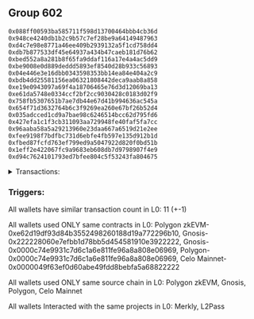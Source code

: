 ## Group 602

```0x88cfb0d002576f084fd920847ad223de24071000
0x088ff00593ba585711f598d13700464bbb4cb36d
0x948ce4240db1b2c9b57c7ef28be9a64149487963
0xd4c7e98e8771a46ee409b2939132a5f1cd758dd4
0xdb7b877533df45e64937a434b47caeb181d76b62
0xbed552a8a281b8f65fa9ddaf116a17e4a4ac5dd9
0xbe9008e0d889deddd5893ef8540d28b933c56893
0x04e446e3e16dbb0343598353bb14ea84e404a2c9
0xbdb4dd25581156ea06321808442deca9aab8a858
0xe19e0943097a69f4a18706465e76d3d12069ba13
0xe61da5748e0334ccf2bf2cc9030428c0183d02f9
0x758fb5307651b7ae7db44e67d41b994636ac545a
0x654f71d3632764b6c3f9269ea260e67bf26b52d4
0x035adcced1cd9a7bae98c6246514bcc62d795fd6
0x427efa1c1f3cb311093aa729948fe40faf5fa7cc
0x96aaba58a5a29213960e23daa667a6519d21e2ee
0xfee9198f7bdfbc731d6ebfe4fb597e135d912b1d
0xfbed87fcfd763ef799ed9a5047922d820f0bd51b
0x1eff2e422067fc9a9683eb608db7d9798907f4e9
0xd94c7624101793ed7bfee804c5f53243fa804675
```
<details>
<summary>Transactions:</summary>

Hashes: 

Wallet: 0x88cfb0d002576f084fd920847ad223de24071000

       Hash: 0x2e2d82acde04ee564b0e4d2db8efcd07340386369ec3c55aad9c304725beacee
         - source chain: Polygon zkEVM
         - destination chain: Scroll
         - project: Merkly
         - contract: 0xe62d19df93d84b3552498260188d19a772296b10
         - value USD: 2.301140725
       Hash: 0xf22452e3299a15b3d404f7deb8b7427062e0d5e4a43eb5baac307aec47216010
         - source chain: Gnosis
         - destination chain: Moonbeam
         - project: L2Pass
         - contract: 0x222228060e7efbb1d78bb5d454581910e3922222
         - value USD: 0.3166435371
       Hash: 0x45d7fc82f5562d68b68067ec27e435f935ce535d37a8d0d9a771c48921a08906
         - source chain: Gnosis
         - destination chain: Klaytn Mainnet Cypress
         - project: L2Pass
         - contract: 0x0000c74e9931c7d6c1a6e811fe96a8a808e06969
         - value USD: 0.2292147447
       Hash: 0x45d7fc82f5562d68b68067ec27e435f935ce535d37a8d0d9a771c48921a08906
         - source chain: Gnosis
         - destination chain: Klaytn Mainnet Cypress
         - project: L2Pass
         - contract: 0x0000c74e9931c7d6c1a6e811fe96a8a808e06969
         - value USD: 0.2292147447
       Hash: 0x45d7fc82f5562d68b68067ec27e435f935ce535d37a8d0d9a771c48921a08906
         - source chain: Gnosis
         - destination chain: Klaytn Mainnet Cypress
         - project: L2Pass
         - contract: 0x0000c74e9931c7d6c1a6e811fe96a8a808e06969
         - value USD: 0.2292147447
       Hash: 0x61de742bf6ddf49cb512e9e4270b6fd406804bacd92f3ed91210a613c23c86cc
         - source chain: Polygon
         - destination chain: Kava
         - project: L2Pass
         - contract: 0x0000c74e9931c7d6c1a6e811fe96a8a808e06969
         - value USD: 0.3642355499
       Hash: 0x61de742bf6ddf49cb512e9e4270b6fd406804bacd92f3ed91210a613c23c86cc
         - source chain: Polygon
         - destination chain: Kava
         - project: L2Pass
         - contract: 0x0000c74e9931c7d6c1a6e811fe96a8a808e06969
         - value USD: 0.3642355499
       Hash: 0x61de742bf6ddf49cb512e9e4270b6fd406804bacd92f3ed91210a613c23c86cc
         - source chain: Polygon
         - destination chain: Kava
         - project: L2Pass
         - contract: 0x0000c74e9931c7d6c1a6e811fe96a8a808e06969
         - value USD: 0.3642355499
       Hash: 0x61de742bf6ddf49cb512e9e4270b6fd406804bacd92f3ed91210a613c23c86cc
         - source chain: Polygon
         - destination chain: Kava
         - project: L2Pass
         - contract: 0x0000c74e9931c7d6c1a6e811fe96a8a808e06969
         - value USD: 0.3642355499
       Hash: 0x61de742bf6ddf49cb512e9e4270b6fd406804bacd92f3ed91210a613c23c86cc
         - source chain: Polygon
         - destination chain: Kava
         - project: L2Pass
         - contract: 0x0000c74e9931c7d6c1a6e811fe96a8a808e06969
         - value USD: 0.3642355499
       Hash: 0xacbe6c0b3f2de5482af5fd082559fb7f5cab6a24c5ae52c04e52ffa548a39e77
         - source chain: Celo Mainnet
         - destination chain: Fuse Mainnet
         - project: L2Pass
         - contract: 0x0000049f63ef0d60abe49fdd8bebfa5a68822222
Wallet: 0x088ff00593ba585711f598d13700464bbb4cb36d

       Hash:0x336de97ab498230f6af13fd60c59618b12b24f52ed6124199d3ae2ff9d318c3f
         - source chain: Polygon zkEVM
         - destination chain: Scroll
         - project: Merkly
         - contract: 0xe62d19df93d84b3552498260188d19a772296b10
         - value USD: 2.300705197
       Hash:0x671186dfc671c0cdd011336546e888fb0516d9a9ebca99c0df234e408c049167
         - source chain: Gnosis
         - destination chain: Celo Mainnet
         - project: L2Pass
         - contract: 0x222228060e7efbb1d78bb5d454581910e3922222
         - value USD: 0.3228856639
       Hash:0x10b05e40f14864b9beb3866c9e7f81c9b3b24f8e84d4f39ae4b171b15862b49a
         - source chain: Gnosis
         - destination chain: Celo Mainnet
         - project: L2Pass
         - contract: 0x0000c74e9931c7d6c1a6e811fe96a8a808e06969
         - value USD: 0.3685474328
       Hash:0x10b05e40f14864b9beb3866c9e7f81c9b3b24f8e84d4f39ae4b171b15862b49a
         - source chain: Gnosis
         - destination chain: Celo Mainnet
         - project: L2Pass
         - contract: 0x0000c74e9931c7d6c1a6e811fe96a8a808e06969
         - value USD: 0.3685474328
       Hash:0x10b05e40f14864b9beb3866c9e7f81c9b3b24f8e84d4f39ae4b171b15862b49a
         - source chain: Gnosis
         - destination chain: Celo Mainnet
         - project: L2Pass
         - contract: 0x0000c74e9931c7d6c1a6e811fe96a8a808e06969
         - value USD: 0.3685474328
       Hash:0xbb52a4143ccfb3bf5207f124e59455c9d77a88289692944abbfd605be1202994
         - source chain: Polygon
         - destination chain: Harmony
         - project: L2Pass
         - contract: 0x0000c74e9931c7d6c1a6e811fe96a8a808e06969
         - value USD: 0.1597724334
       Hash:0xbb52a4143ccfb3bf5207f124e59455c9d77a88289692944abbfd605be1202994
         - source chain: Polygon
         - destination chain: Harmony
         - project: L2Pass
         - contract: 0x0000c74e9931c7d6c1a6e811fe96a8a808e06969
         - value USD: 0.1597724334
       Hash:0xbb52a4143ccfb3bf5207f124e59455c9d77a88289692944abbfd605be1202994
         - source chain: Polygon
         - destination chain: Harmony
         - project: L2Pass
         - contract: 0x0000c74e9931c7d6c1a6e811fe96a8a808e06969
         - value USD: 0.1597724334
       Hash:0xbb52a4143ccfb3bf5207f124e59455c9d77a88289692944abbfd605be1202994
         - source chain: Polygon
         - destination chain: Harmony
         - project: L2Pass
         - contract: 0x0000c74e9931c7d6c1a6e811fe96a8a808e06969
         - value USD: 0.1597724334
       Hash:0xbb52a4143ccfb3bf5207f124e59455c9d77a88289692944abbfd605be1202994
         - source chain: Polygon
         - destination chain: Harmony
         - project: L2Pass
         - contract: 0x0000c74e9931c7d6c1a6e811fe96a8a808e06969
         - value USD: 0.1597724334
       Hash:0xceccf602f09058fe1f94b6b38a76e82cf978e0ef14e984febe5193887a422297
         - source chain: Celo Mainnet
         - destination chain: Fuse Mainnet
         - project: L2Pass
         - contract: 0x0000049f63ef0d60abe49fdd8bebfa5a68822222
Wallet: 0x948ce4240db1b2c9b57c7ef28be9a64149487963

       Hash:0xbff2d7c5afbdcede415462c5e91d3afb4bfa855530ece82aa9f6c1d9db157771
         - source chain: Polygon zkEVM
         - destination chain: Scroll
         - project: Merkly
         - contract: 0xe62d19df93d84b3552498260188d19a772296b10
         - value USD: 2.300705197
       Hash:0xb67b70915a47e2727b1d307f46e564b001ad6d01c5c34aaa731e7e72c41422d3
         - source chain: Gnosis
         - destination chain: Celo Mainnet
         - project: L2Pass
         - contract: 0x222228060e7efbb1d78bb5d454581910e3922222
         - value USD: 0.3450456118
       Hash:0xd7e0bc50b0905000ba07e0c5484e7f67e309d46b0e44214e4330b15c38fb46b2
         - source chain: Gnosis
         - destination chain: Fuse Mainnet
         - project: L2Pass
         - contract: 0x0000c74e9931c7d6c1a6e811fe96a8a808e06969
         - value USD: 0.06297626783
       Hash:0xd7e0bc50b0905000ba07e0c5484e7f67e309d46b0e44214e4330b15c38fb46b2
         - source chain: Gnosis
         - destination chain: Fuse Mainnet
         - project: L2Pass
         - contract: 0x0000c74e9931c7d6c1a6e811fe96a8a808e06969
         - value USD: 0.06297626783
       Hash:0xd7e0bc50b0905000ba07e0c5484e7f67e309d46b0e44214e4330b15c38fb46b2
         - source chain: Gnosis
         - destination chain: Fuse Mainnet
         - project: L2Pass
         - contract: 0x0000c74e9931c7d6c1a6e811fe96a8a808e06969
         - value USD: 0.06297626783
       Hash:0x916bc455e8b2be1edec5ddecb12231b0689b6e1ac4f02ab345c1de05e23ad58b
         - source chain: Polygon
         - destination chain: Moonbeam
         - project: L2Pass
         - contract: 0x0000c74e9931c7d6c1a6e811fe96a8a808e06969
         - value USD: 0.4032922398
       Hash:0x916bc455e8b2be1edec5ddecb12231b0689b6e1ac4f02ab345c1de05e23ad58b
         - source chain: Polygon
         - destination chain: Moonbeam
         - project: L2Pass
         - contract: 0x0000c74e9931c7d6c1a6e811fe96a8a808e06969
         - value USD: 0.4032922398
       Hash:0x916bc455e8b2be1edec5ddecb12231b0689b6e1ac4f02ab345c1de05e23ad58b
         - source chain: Polygon
         - destination chain: Moonbeam
         - project: L2Pass
         - contract: 0x0000c74e9931c7d6c1a6e811fe96a8a808e06969
         - value USD: 0.4032922398
       Hash:0x916bc455e8b2be1edec5ddecb12231b0689b6e1ac4f02ab345c1de05e23ad58b
         - source chain: Polygon
         - destination chain: Moonbeam
         - project: L2Pass
         - contract: 0x0000c74e9931c7d6c1a6e811fe96a8a808e06969
         - value USD: 0.4032922398
       Hash:0x916bc455e8b2be1edec5ddecb12231b0689b6e1ac4f02ab345c1de05e23ad58b
         - source chain: Polygon
         - destination chain: Moonbeam
         - project: L2Pass
         - contract: 0x0000c74e9931c7d6c1a6e811fe96a8a808e06969
         - value USD: 0.4032922398
       Hash:0x6ea6cb4d57986c80c2985ecf0e9393262aea52fe565c98fa7382fd5e15309527
         - source chain: Celo Mainnet
         - destination chain: Fuse Mainnet
         - project: L2Pass
         - contract: 0x0000049f63ef0d60abe49fdd8bebfa5a68822222
Wallet: 0xd4c7e98e8771a46ee409b2939132a5f1cd758dd4

       Hash:0x487fb6104c7f2ecd21225fd7326516138c20c9ea38444068d7c25618a59bc537
         - source chain: Polygon zkEVM
         - destination chain: Scroll
         - project: Merkly
         - contract: 0xe62d19df93d84b3552498260188d19a772296b10
         - value USD: 2.300705197
       Hash:0xac99d30d355cd6ab91596ca9b284ce06db2dca1c90a784f33ed1f7c052624cd9
         - source chain: Gnosis
         - destination chain: Celo Mainnet
         - project: L2Pass
         - contract: 0x222228060e7efbb1d78bb5d454581910e3922222
         - value USD: 0.3549200789
       Hash:0x8b76de36a75bba375c4e7920d9b31dba78260d8cc4d053195e0a68bc407b425b
         - source chain: Gnosis
         - destination chain: Fuse Mainnet
         - project: L2Pass
         - contract: 0x0000c74e9931c7d6c1a6e811fe96a8a808e06969
         - value USD: 0.06297626783
       Hash:0x8b76de36a75bba375c4e7920d9b31dba78260d8cc4d053195e0a68bc407b425b
         - source chain: Gnosis
         - destination chain: Fuse Mainnet
         - project: L2Pass
         - contract: 0x0000c74e9931c7d6c1a6e811fe96a8a808e06969
         - value USD: 0.06297626783
       Hash:0x8b76de36a75bba375c4e7920d9b31dba78260d8cc4d053195e0a68bc407b425b
         - source chain: Gnosis
         - destination chain: Fuse Mainnet
         - project: L2Pass
         - contract: 0x0000c74e9931c7d6c1a6e811fe96a8a808e06969
         - value USD: 0.06297626783
       Hash:0x6d0df866db5fa1ff2b309b1d32290acc416141ab25551d39f2adcbd006ac1f0a
         - source chain: Polygon
         - destination chain: Moonbeam
         - project: L2Pass
         - contract: 0x0000c74e9931c7d6c1a6e811fe96a8a808e06969
         - value USD: 0.4032922398
       Hash:0x6d0df866db5fa1ff2b309b1d32290acc416141ab25551d39f2adcbd006ac1f0a
         - source chain: Polygon
         - destination chain: Moonbeam
         - project: L2Pass
         - contract: 0x0000c74e9931c7d6c1a6e811fe96a8a808e06969
         - value USD: 0.4032922398
       Hash:0x6d0df866db5fa1ff2b309b1d32290acc416141ab25551d39f2adcbd006ac1f0a
         - source chain: Polygon
         - destination chain: Moonbeam
         - project: L2Pass
         - contract: 0x0000c74e9931c7d6c1a6e811fe96a8a808e06969
         - value USD: 0.4032922398
       Hash:0x6d0df866db5fa1ff2b309b1d32290acc416141ab25551d39f2adcbd006ac1f0a
         - source chain: Polygon
         - destination chain: Moonbeam
         - project: L2Pass
         - contract: 0x0000c74e9931c7d6c1a6e811fe96a8a808e06969
         - value USD: 0.4032922398
       Hash:0x6d0df866db5fa1ff2b309b1d32290acc416141ab25551d39f2adcbd006ac1f0a
         - source chain: Polygon
         - destination chain: Moonbeam
         - project: L2Pass
         - contract: 0x0000c74e9931c7d6c1a6e811fe96a8a808e06969
         - value USD: 0.4032922398
       Hash:0xf7644605fffe4a0df462b0e7b5a4c7bc39e6184ca1f823786d210cc86999466e
         - source chain: Celo Mainnet
         - destination chain: Fuse Mainnet
         - project: L2Pass
         - contract: 0x0000049f63ef0d60abe49fdd8bebfa5a68822222
Wallet: 0xdb7b877533df45e64937a434b47caeb181d76b62

       Hash:0x106bee8f57dfc510b464faeddddb425f178894459c5d90ee8c9056469ab5b2a8
         - source chain: Polygon zkEVM
         - destination chain: Scroll
         - project: Merkly
         - contract: 0xe62d19df93d84b3552498260188d19a772296b10
         - value USD: 2.300705197
       Hash:0x70e347a272884c0cc5851d2a9e9bc71db215c108a61c7319306973273d2d3c4e
         - source chain: Gnosis
         - destination chain: Moonbeam
         - project: L2Pass
         - contract: 0x222228060e7efbb1d78bb5d454581910e3922222
         - value USD: 0.3072848964
       Hash:0xd2ba0a88024900c0174c7cf4156dcc61237b308aa98fd138a82cb699e495a7ac
         - source chain: Gnosis
         - destination chain: Klaytn Mainnet Cypress
         - project: L2Pass
         - contract: 0x0000c74e9931c7d6c1a6e811fe96a8a808e06969
         - value USD: 0.2292147447
       Hash:0xd2ba0a88024900c0174c7cf4156dcc61237b308aa98fd138a82cb699e495a7ac
         - source chain: Gnosis
         - destination chain: Klaytn Mainnet Cypress
         - project: L2Pass
         - contract: 0x0000c74e9931c7d6c1a6e811fe96a8a808e06969
         - value USD: 0.2292147447
       Hash:0xd2ba0a88024900c0174c7cf4156dcc61237b308aa98fd138a82cb699e495a7ac
         - source chain: Gnosis
         - destination chain: Klaytn Mainnet Cypress
         - project: L2Pass
         - contract: 0x0000c74e9931c7d6c1a6e811fe96a8a808e06969
         - value USD: 0.2292147447
       Hash:0xbcf839d585b8773f56bd44633c1a01c14b89fe51bbc3e0dbdc6db0968e629728
         - source chain: Polygon
         - destination chain: Kava
         - project: L2Pass
         - contract: 0x0000c74e9931c7d6c1a6e811fe96a8a808e06969
         - value USD: 0.3642355499
       Hash:0xbcf839d585b8773f56bd44633c1a01c14b89fe51bbc3e0dbdc6db0968e629728
         - source chain: Polygon
         - destination chain: Kava
         - project: L2Pass
         - contract: 0x0000c74e9931c7d6c1a6e811fe96a8a808e06969
         - value USD: 0.3642355499
       Hash:0xbcf839d585b8773f56bd44633c1a01c14b89fe51bbc3e0dbdc6db0968e629728
         - source chain: Polygon
         - destination chain: Kava
         - project: L2Pass
         - contract: 0x0000c74e9931c7d6c1a6e811fe96a8a808e06969
         - value USD: 0.3642355499
       Hash:0xbcf839d585b8773f56bd44633c1a01c14b89fe51bbc3e0dbdc6db0968e629728
         - source chain: Polygon
         - destination chain: Kava
         - project: L2Pass
         - contract: 0x0000c74e9931c7d6c1a6e811fe96a8a808e06969
         - value USD: 0.3642355499
       Hash:0xbcf839d585b8773f56bd44633c1a01c14b89fe51bbc3e0dbdc6db0968e629728
         - source chain: Polygon
         - destination chain: Kava
         - project: L2Pass
         - contract: 0x0000c74e9931c7d6c1a6e811fe96a8a808e06969
         - value USD: 0.3642355499
       Hash:0xa234d019e787ff55928a4bd468ba8808422d8d80d653a0edbe0b6393f51494ee
         - source chain: Celo Mainnet
         - destination chain: Fuse Mainnet
         - project: L2Pass
         - contract: 0x0000049f63ef0d60abe49fdd8bebfa5a68822222
Wallet: 0xbed552a8a281b8f65fa9ddaf116a17e4a4ac5dd9

       Hash:0x78976401ff85d08c083018d0fda89dc869eb6d4bab64ff1c72c0ece8a04f0bea
         - source chain: Polygon zkEVM
         - destination chain: Scroll
         - project: Merkly
         - contract: 0xe62d19df93d84b3552498260188d19a772296b10
         - value USD: 2.300705197
       Hash:0xdecd9bc9b487b1feb05a7c6a5c86020ae59200d16cb54a76fa7b4782f6e95d66
         - source chain: Gnosis
         - destination chain: Moonbeam
         - project: L2Pass
         - contract: 0x222228060e7efbb1d78bb5d454581910e3922222
         - value USD: 0.3127278146
       Hash:0x681bab3a18f779f9e3a467e889cd670bbb77141eefd5f163f17356c9e6179e94
         - source chain: Gnosis
         - destination chain: Celo Mainnet
         - project: L2Pass
         - contract: 0x0000c74e9931c7d6c1a6e811fe96a8a808e06969
         - value USD: 0.3685474328
       Hash:0x681bab3a18f779f9e3a467e889cd670bbb77141eefd5f163f17356c9e6179e94
         - source chain: Gnosis
         - destination chain: Celo Mainnet
         - project: L2Pass
         - contract: 0x0000c74e9931c7d6c1a6e811fe96a8a808e06969
         - value USD: 0.3685474328
       Hash:0x681bab3a18f779f9e3a467e889cd670bbb77141eefd5f163f17356c9e6179e94
         - source chain: Gnosis
         - destination chain: Celo Mainnet
         - project: L2Pass
         - contract: 0x0000c74e9931c7d6c1a6e811fe96a8a808e06969
         - value USD: 0.3685474328
       Hash:0xd9d953454cf64dc366df72baace5fd1adf2186dac8c0f18ca3cb8e587cb2ab0f
         - source chain: Polygon
         - destination chain: Arbitrum Nova
         - project: L2Pass
         - contract: 0x0000c74e9931c7d6c1a6e811fe96a8a808e06969
         - value USD: 0.3180551835
       Hash:0xd9d953454cf64dc366df72baace5fd1adf2186dac8c0f18ca3cb8e587cb2ab0f
         - source chain: Polygon
         - destination chain: Arbitrum Nova
         - project: L2Pass
         - contract: 0x0000c74e9931c7d6c1a6e811fe96a8a808e06969
         - value USD: 0.3180551835
       Hash:0xd9d953454cf64dc366df72baace5fd1adf2186dac8c0f18ca3cb8e587cb2ab0f
         - source chain: Polygon
         - destination chain: Arbitrum Nova
         - project: L2Pass
         - contract: 0x0000c74e9931c7d6c1a6e811fe96a8a808e06969
         - value USD: 0.3180551835
       Hash:0xd9d953454cf64dc366df72baace5fd1adf2186dac8c0f18ca3cb8e587cb2ab0f
         - source chain: Polygon
         - destination chain: Arbitrum Nova
         - project: L2Pass
         - contract: 0x0000c74e9931c7d6c1a6e811fe96a8a808e06969
         - value USD: 0.3180551835
       Hash:0xd9d953454cf64dc366df72baace5fd1adf2186dac8c0f18ca3cb8e587cb2ab0f
         - source chain: Polygon
         - destination chain: Arbitrum Nova
         - project: L2Pass
         - contract: 0x0000c74e9931c7d6c1a6e811fe96a8a808e06969
         - value USD: 0.3180551835
       Hash:0xc02063d386422ae48009503119af1fdc8eaa7c241c8c417677506a8c64d54707
         - source chain: Celo Mainnet
         - destination chain: Fuse Mainnet
         - project: L2Pass
         - contract: 0x0000049f63ef0d60abe49fdd8bebfa5a68822222
Wallet: 0xbe9008e0d889deddd5893ef8540d28b933c56893

       Hash:0xe4d6e0127ef555138dd0e641448443bb14ebefd8d8540aa839a981c0ba27aa11
         - source chain: Polygon zkEVM
         - destination chain: Scroll
         - project: Merkly
         - contract: 0xe62d19df93d84b3552498260188d19a772296b10
         - value USD: 2.300705197
       Hash:0x99d57d141666b0c481e43fa213b6c37224d0baf02be3004fd254abdd0b858996
         - source chain: Gnosis
         - destination chain: Celo Mainnet
         - project: L2Pass
         - contract: 0x222228060e7efbb1d78bb5d454581910e3922222
         - value USD: 0.3690943743
       Hash:0xa7f319b70081707a0a30aa7bc04b185a6bfed8d8913ac18fa691f5dfee70cbdb
         - source chain: Gnosis
         - destination chain: Celo Mainnet
         - project: L2Pass
         - contract: 0x0000c74e9931c7d6c1a6e811fe96a8a808e06969
         - value USD: 0.3668326092
       Hash:0xa7f319b70081707a0a30aa7bc04b185a6bfed8d8913ac18fa691f5dfee70cbdb
         - source chain: Gnosis
         - destination chain: Celo Mainnet
         - project: L2Pass
         - contract: 0x0000c74e9931c7d6c1a6e811fe96a8a808e06969
         - value USD: 0.3668326092
       Hash:0xa7f319b70081707a0a30aa7bc04b185a6bfed8d8913ac18fa691f5dfee70cbdb
         - source chain: Gnosis
         - destination chain: Celo Mainnet
         - project: L2Pass
         - contract: 0x0000c74e9931c7d6c1a6e811fe96a8a808e06969
         - value USD: 0.3668326092
       Hash:0x1ced91743a679016049395ecb716b416185810cafbf33f434a5a05ab7d0820f0
         - source chain: Polygon
         - destination chain: Kava
         - project: L2Pass
         - contract: 0x0000c74e9931c7d6c1a6e811fe96a8a808e06969
         - value USD: 0.3643090876
       Hash:0x1ced91743a679016049395ecb716b416185810cafbf33f434a5a05ab7d0820f0
         - source chain: Polygon
         - destination chain: Kava
         - project: L2Pass
         - contract: 0x0000c74e9931c7d6c1a6e811fe96a8a808e06969
         - value USD: 0.3643090876
       Hash:0x1ced91743a679016049395ecb716b416185810cafbf33f434a5a05ab7d0820f0
         - source chain: Polygon
         - destination chain: Kava
         - project: L2Pass
         - contract: 0x0000c74e9931c7d6c1a6e811fe96a8a808e06969
         - value USD: 0.3643090876
       Hash:0x1ced91743a679016049395ecb716b416185810cafbf33f434a5a05ab7d0820f0
         - source chain: Polygon
         - destination chain: Kava
         - project: L2Pass
         - contract: 0x0000c74e9931c7d6c1a6e811fe96a8a808e06969
         - value USD: 0.3643090876
       Hash:0x1ced91743a679016049395ecb716b416185810cafbf33f434a5a05ab7d0820f0
         - source chain: Polygon
         - destination chain: Kava
         - project: L2Pass
         - contract: 0x0000c74e9931c7d6c1a6e811fe96a8a808e06969
         - value USD: 0.3643090876
       Hash:0xb8240566c5cae950b408de96da916d98909139f3aa41d883aed94bc6ea2381be
         - source chain: Celo Mainnet
         - destination chain: Fuse Mainnet
         - project: L2Pass
         - contract: 0x0000049f63ef0d60abe49fdd8bebfa5a68822222
Wallet: 0x04e446e3e16dbb0343598353bb14ea84e404a2c9

       Hash:0x10c660874946dff6c8c935abe738a785d4031b1eebf554bad7b6989339019188
         - source chain: Polygon zkEVM
         - destination chain: Scroll
         - project: Merkly
         - contract: 0xe62d19df93d84b3552498260188d19a772296b10
         - value USD: 2.300705197
       Hash:0xdce1d02087377d4ef8cf99242b005b28530d8c54b3b247a7f03db7d43b93e830
         - source chain: Gnosis
         - destination chain: Celo Mainnet
         - project: L2Pass
         - contract: 0x222228060e7efbb1d78bb5d454581910e3922222
         - value USD: 0.3630196763
       Hash:0x045435057dde0a1fe0d160837a84cb430e001f193667a4439ff3c4dee5c15bfc
         - source chain: Polygon
         - destination chain: Moonbeam
         - project: L2Pass
         - contract: 0x0000c74e9931c7d6c1a6e811fe96a8a808e06969
         - value USD: 0.3991260222
       Hash:0x045435057dde0a1fe0d160837a84cb430e001f193667a4439ff3c4dee5c15bfc
         - source chain: Polygon
         - destination chain: Moonbeam
         - project: L2Pass
         - contract: 0x0000c74e9931c7d6c1a6e811fe96a8a808e06969
         - value USD: 0.3991260222
       Hash:0x045435057dde0a1fe0d160837a84cb430e001f193667a4439ff3c4dee5c15bfc
         - source chain: Polygon
         - destination chain: Moonbeam
         - project: L2Pass
         - contract: 0x0000c74e9931c7d6c1a6e811fe96a8a808e06969
         - value USD: 0.3991260222
       Hash:0x045435057dde0a1fe0d160837a84cb430e001f193667a4439ff3c4dee5c15bfc
         - source chain: Polygon
         - destination chain: Moonbeam
         - project: L2Pass
         - contract: 0x0000c74e9931c7d6c1a6e811fe96a8a808e06969
         - value USD: 0.3991260222
       Hash:0x045435057dde0a1fe0d160837a84cb430e001f193667a4439ff3c4dee5c15bfc
         - source chain: Polygon
         - destination chain: Moonbeam
         - project: L2Pass
         - contract: 0x0000c74e9931c7d6c1a6e811fe96a8a808e06969
         - value USD: 0.3991260222
       Hash:0x34603bcc234d48a4df68d010d5e40e728c09a0440edf6d0f4f722d3d9b6cff30
         - source chain: Gnosis
         - destination chain: Celo Mainnet
         - project: L2Pass
         - contract: 0x0000c74e9931c7d6c1a6e811fe96a8a808e06969
         - value USD: 0.3664132499
       Hash:0x34603bcc234d48a4df68d010d5e40e728c09a0440edf6d0f4f722d3d9b6cff30
         - source chain: Gnosis
         - destination chain: Celo Mainnet
         - project: L2Pass
         - contract: 0x0000c74e9931c7d6c1a6e811fe96a8a808e06969
         - value USD: 0.3664132499
       Hash:0x34603bcc234d48a4df68d010d5e40e728c09a0440edf6d0f4f722d3d9b6cff30
         - source chain: Gnosis
         - destination chain: Celo Mainnet
         - project: L2Pass
         - contract: 0x0000c74e9931c7d6c1a6e811fe96a8a808e06969
         - value USD: 0.3664132499
       Hash:0x94d2ee4d42c055d2d8ab4f2940c1f66e60f1ece96c5fe4a8c2ce616f677a5e04
         - source chain: Celo Mainnet
         - destination chain: Fuse Mainnet
         - project: L2Pass
         - contract: 0x0000049f63ef0d60abe49fdd8bebfa5a68822222
Wallet: 0xbdb4dd25581156ea06321808442deca9aab8a858

       Hash:0x18b390bd07ed4d20e4be5d497de160fb3aa017678147e6ceeda9dd63c1011236
         - source chain: Polygon zkEVM
         - destination chain: Scroll
         - project: Merkly
         - contract: 0xe62d19df93d84b3552498260188d19a772296b10
         - value USD: 2.285153685
       Hash:0x3700b9a66ddd9366dd9d2933226a92baa40daa3db7265ce9eb9dc9c2e49f389b
         - source chain: Gnosis
         - destination chain: Moonbeam
         - project: L2Pass
         - contract: 0x222228060e7efbb1d78bb5d454581910e3922222
         - value USD: 0.2960567295
       Hash:0xa6f5af98829afc53ab4e211731f399290850ce6d4321c21566e8d3bd7645a6b2
         - source chain: Gnosis
         - destination chain: Klaytn Mainnet Cypress
         - project: L2Pass
         - contract: 0x0000c74e9931c7d6c1a6e811fe96a8a808e06969
         - value USD: 0.2284507916
       Hash:0xa6f5af98829afc53ab4e211731f399290850ce6d4321c21566e8d3bd7645a6b2
         - source chain: Gnosis
         - destination chain: Klaytn Mainnet Cypress
         - project: L2Pass
         - contract: 0x0000c74e9931c7d6c1a6e811fe96a8a808e06969
         - value USD: 0.2284507916
       Hash:0xa6f5af98829afc53ab4e211731f399290850ce6d4321c21566e8d3bd7645a6b2
         - source chain: Gnosis
         - destination chain: Klaytn Mainnet Cypress
         - project: L2Pass
         - contract: 0x0000c74e9931c7d6c1a6e811fe96a8a808e06969
         - value USD: 0.2284507916
       Hash:0x47f43e8255e95a5c15f5259c946235496d3b33016a527c961953ca6f9728ebba
         - source chain: Polygon
         - destination chain: Kava
         - project: L2Pass
         - contract: 0x0000c74e9931c7d6c1a6e811fe96a8a808e06969
         - value USD: 0.3632066345
       Hash:0x47f43e8255e95a5c15f5259c946235496d3b33016a527c961953ca6f9728ebba
         - source chain: Polygon
         - destination chain: Kava
         - project: L2Pass
         - contract: 0x0000c74e9931c7d6c1a6e811fe96a8a808e06969
         - value USD: 0.3632066345
       Hash:0x47f43e8255e95a5c15f5259c946235496d3b33016a527c961953ca6f9728ebba
         - source chain: Polygon
         - destination chain: Kava
         - project: L2Pass
         - contract: 0x0000c74e9931c7d6c1a6e811fe96a8a808e06969
         - value USD: 0.3632066345
       Hash:0x47f43e8255e95a5c15f5259c946235496d3b33016a527c961953ca6f9728ebba
         - source chain: Polygon
         - destination chain: Kava
         - project: L2Pass
         - contract: 0x0000c74e9931c7d6c1a6e811fe96a8a808e06969
         - value USD: 0.3632066345
       Hash:0x47f43e8255e95a5c15f5259c946235496d3b33016a527c961953ca6f9728ebba
         - source chain: Polygon
         - destination chain: Kava
         - project: L2Pass
         - contract: 0x0000c74e9931c7d6c1a6e811fe96a8a808e06969
         - value USD: 0.3632066345
       Hash:0x7f0ffb847cee76dde2827e2deadf56b338e744102563988782a4e9d250e58f3f
         - source chain: Celo Mainnet
         - destination chain: Fuse Mainnet
         - project: L2Pass
         - contract: 0x0000049f63ef0d60abe49fdd8bebfa5a68822222
Wallet: 0xe19e0943097a69f4a18706465e76d3d12069ba13

       Hash:0x857f8d015bae9e5d7a7790ac88b9e1c0642fa6b78cf4f25979feeef3e67ead63
         - source chain: Polygon zkEVM
         - destination chain: Scroll
         - project: Merkly
         - contract: 0xe62d19df93d84b3552498260188d19a772296b10
         - value USD: 2.285153685
       Hash:0x71beb7001aff1119102c9dbf7e1445101c8d382cdcf66d7d277eeae9db9d273e
         - source chain: Gnosis
         - destination chain: Moonbeam
         - project: L2Pass
         - contract: 0x222228060e7efbb1d78bb5d454581910e3922222
         - value USD: 0.3025810566
       Hash:0x157fedc1c731d8365a6e1245fc77a67baeff0a551a5fbf91a4eb77a8badcf67a
         - source chain: Gnosis
         - destination chain: Celo Mainnet
         - project: L2Pass
         - contract: 0x0000c74e9931c7d6c1a6e811fe96a8a808e06969
         - value USD: 0.3681317809
       Hash:0x157fedc1c731d8365a6e1245fc77a67baeff0a551a5fbf91a4eb77a8badcf67a
         - source chain: Gnosis
         - destination chain: Celo Mainnet
         - project: L2Pass
         - contract: 0x0000c74e9931c7d6c1a6e811fe96a8a808e06969
         - value USD: 0.3681317809
       Hash:0x157fedc1c731d8365a6e1245fc77a67baeff0a551a5fbf91a4eb77a8badcf67a
         - source chain: Gnosis
         - destination chain: Celo Mainnet
         - project: L2Pass
         - contract: 0x0000c74e9931c7d6c1a6e811fe96a8a808e06969
         - value USD: 0.3681317809
       Hash:0x043522dee0210d0fb8cc27f7bd74b906687f083ae6d538ac857cc9cb3aeeeb5e
         - source chain: Polygon
         - destination chain: Harmony
         - project: L2Pass
         - contract: 0x0000c74e9931c7d6c1a6e811fe96a8a808e06969
         - value USD: 0.159745864
       Hash:0x043522dee0210d0fb8cc27f7bd74b906687f083ae6d538ac857cc9cb3aeeeb5e
         - source chain: Polygon
         - destination chain: Harmony
         - project: L2Pass
         - contract: 0x0000c74e9931c7d6c1a6e811fe96a8a808e06969
         - value USD: 0.159745864
       Hash:0x043522dee0210d0fb8cc27f7bd74b906687f083ae6d538ac857cc9cb3aeeeb5e
         - source chain: Polygon
         - destination chain: Harmony
         - project: L2Pass
         - contract: 0x0000c74e9931c7d6c1a6e811fe96a8a808e06969
         - value USD: 0.159745864
       Hash:0x043522dee0210d0fb8cc27f7bd74b906687f083ae6d538ac857cc9cb3aeeeb5e
         - source chain: Polygon
         - destination chain: Harmony
         - project: L2Pass
         - contract: 0x0000c74e9931c7d6c1a6e811fe96a8a808e06969
         - value USD: 0.159745864
       Hash:0x043522dee0210d0fb8cc27f7bd74b906687f083ae6d538ac857cc9cb3aeeeb5e
         - source chain: Polygon
         - destination chain: Harmony
         - project: L2Pass
         - contract: 0x0000c74e9931c7d6c1a6e811fe96a8a808e06969
         - value USD: 0.159745864
       Hash:0x081375d6731c6c7d0781f35b8df425f53edda1e3b8b7f8e22cffda9b0c1ab6d5
         - source chain: Celo Mainnet
         - destination chain: Fuse Mainnet
         - project: L2Pass
         - contract: 0x0000049f63ef0d60abe49fdd8bebfa5a68822222
Wallet: 0xe61da5748e0334ccf2bf2cc9030428c0183d02f9

       Hash:0x730e88641fa892b848a133297a9ad0fc63d80bca1ccca6144acf2816eb9d7a56
         - source chain: Polygon zkEVM
         - destination chain: Scroll
         - project: Merkly
         - contract: 0xe62d19df93d84b3552498260188d19a772296b10
         - value USD: 2.285153685
       Hash:0xbe9709f1de3a8bbdf526157383d574f271b42101ce1f4633c1e07f4d21b65438
         - source chain: Gnosis
         - destination chain: Moonbeam
         - project: L2Pass
         - contract: 0x222228060e7efbb1d78bb5d454581910e3922222
         - value USD: 0.3163499779
       Hash:0x05fb64e87ae4582f98baa0fea933aa272885415599a54d810ad7b2cbc6dc28ef
         - source chain: Gnosis
         - destination chain: Celo Mainnet
         - project: L2Pass
         - contract: 0x0000c74e9931c7d6c1a6e811fe96a8a808e06969
         - value USD: 0.3669824086
       Hash:0x05fb64e87ae4582f98baa0fea933aa272885415599a54d810ad7b2cbc6dc28ef
         - source chain: Gnosis
         - destination chain: Celo Mainnet
         - project: L2Pass
         - contract: 0x0000c74e9931c7d6c1a6e811fe96a8a808e06969
         - value USD: 0.3669824086
       Hash:0x05fb64e87ae4582f98baa0fea933aa272885415599a54d810ad7b2cbc6dc28ef
         - source chain: Gnosis
         - destination chain: Celo Mainnet
         - project: L2Pass
         - contract: 0x0000c74e9931c7d6c1a6e811fe96a8a808e06969
         - value USD: 0.3669824086
       Hash:0x8f8e57debe212d90d6ee29184eca2425cabb8d432005a2b67561702cb02a146c
         - source chain: Polygon
         - destination chain: Moonbeam
         - project: L2Pass
         - contract: 0x0000c74e9931c7d6c1a6e811fe96a8a808e06969
         - value USD: 0.3983542289
       Hash:0x8f8e57debe212d90d6ee29184eca2425cabb8d432005a2b67561702cb02a146c
         - source chain: Polygon
         - destination chain: Moonbeam
         - project: L2Pass
         - contract: 0x0000c74e9931c7d6c1a6e811fe96a8a808e06969
         - value USD: 0.3983542289
       Hash:0x8f8e57debe212d90d6ee29184eca2425cabb8d432005a2b67561702cb02a146c
         - source chain: Polygon
         - destination chain: Moonbeam
         - project: L2Pass
         - contract: 0x0000c74e9931c7d6c1a6e811fe96a8a808e06969
         - value USD: 0.3983542289
       Hash:0x8f8e57debe212d90d6ee29184eca2425cabb8d432005a2b67561702cb02a146c
         - source chain: Polygon
         - destination chain: Moonbeam
         - project: L2Pass
         - contract: 0x0000c74e9931c7d6c1a6e811fe96a8a808e06969
         - value USD: 0.3983542289
       Hash:0x8f8e57debe212d90d6ee29184eca2425cabb8d432005a2b67561702cb02a146c
         - source chain: Polygon
         - destination chain: Moonbeam
         - project: L2Pass
         - contract: 0x0000c74e9931c7d6c1a6e811fe96a8a808e06969
         - value USD: 0.3983542289
       Hash:0x17242bd9b6a990f6d9557c1c2e579296328931cef81fefa8f0ac3849144ff295
         - source chain: Celo Mainnet
         - destination chain: Fuse Mainnet
         - project: L2Pass
         - contract: 0x0000049f63ef0d60abe49fdd8bebfa5a68822222
Wallet: 0x758fb5307651b7ae7db44e67d41b994636ac545a

       Hash:0xc184cc69629a69d3c202cbaf886521ca00111dc7cbfba67986da01ef9134e693
         - source chain: Polygon zkEVM
         - destination chain: Scroll
         - project: Merkly
         - contract: 0xe62d19df93d84b3552498260188d19a772296b10
         - value USD: 2.285153685
       Hash:0xdac8c86940323c67a866387ce3ddda7efe12f5ecb5dafab5c564ab5de5eea819
         - source chain: Gnosis
         - destination chain: Moonbeam
         - project: L2Pass
         - contract: 0x222228060e7efbb1d78bb5d454581910e3922222
         - value USD: 0.3229114507
       Hash:0xf89938be12f2c124eace7eba516df8634029fd9c913af4cd4bce5ca29dceb699
         - source chain: Gnosis
         - destination chain: Klaytn Mainnet Cypress
         - project: L2Pass
         - contract: 0x0000c74e9931c7d6c1a6e811fe96a8a808e06969
         - value USD: 0.2283291337
       Hash:0xf89938be12f2c124eace7eba516df8634029fd9c913af4cd4bce5ca29dceb699
         - source chain: Gnosis
         - destination chain: Klaytn Mainnet Cypress
         - project: L2Pass
         - contract: 0x0000c74e9931c7d6c1a6e811fe96a8a808e06969
         - value USD: 0.2283291337
       Hash:0xf89938be12f2c124eace7eba516df8634029fd9c913af4cd4bce5ca29dceb699
         - source chain: Gnosis
         - destination chain: Klaytn Mainnet Cypress
         - project: L2Pass
         - contract: 0x0000c74e9931c7d6c1a6e811fe96a8a808e06969
         - value USD: 0.2283291337
       Hash:0x304e3065a99ed26469589cd3ef2ee4f259ca1a5db3bf296b29ccc33a9222f7cd
         - source chain: Polygon
         - destination chain: Kava
         - project: L2Pass
         - contract: 0x0000c74e9931c7d6c1a6e811fe96a8a808e06969
         - value USD: 0.3631641129
       Hash:0x304e3065a99ed26469589cd3ef2ee4f259ca1a5db3bf296b29ccc33a9222f7cd
         - source chain: Polygon
         - destination chain: Kava
         - project: L2Pass
         - contract: 0x0000c74e9931c7d6c1a6e811fe96a8a808e06969
         - value USD: 0.3631641129
       Hash:0x304e3065a99ed26469589cd3ef2ee4f259ca1a5db3bf296b29ccc33a9222f7cd
         - source chain: Polygon
         - destination chain: Kava
         - project: L2Pass
         - contract: 0x0000c74e9931c7d6c1a6e811fe96a8a808e06969
         - value USD: 0.3631641129
       Hash:0x304e3065a99ed26469589cd3ef2ee4f259ca1a5db3bf296b29ccc33a9222f7cd
         - source chain: Polygon
         - destination chain: Kava
         - project: L2Pass
         - contract: 0x0000c74e9931c7d6c1a6e811fe96a8a808e06969
         - value USD: 0.3631641129
       Hash:0x304e3065a99ed26469589cd3ef2ee4f259ca1a5db3bf296b29ccc33a9222f7cd
         - source chain: Polygon
         - destination chain: Kava
         - project: L2Pass
         - contract: 0x0000c74e9931c7d6c1a6e811fe96a8a808e06969
         - value USD: 0.3631641129
       Hash:0x8b5f9c8ac49b977930fae7152de875b81804781c5afe972dcf5408e6d2fe1366
         - source chain: Celo Mainnet
         - destination chain: Fuse Mainnet
         - project: L2Pass
         - contract: 0x0000049f63ef0d60abe49fdd8bebfa5a68822222
Wallet: 0x654f71d3632764b6c3f9269ea260e67bf26b52d4

       Hash:0xa989d3db73d0f615cf03ffa9b02306e9b0fc658960d9af0d2bda0d45d989b2bc
         - source chain: Polygon zkEVM
         - destination chain: Scroll
         - project: Merkly
         - contract: 0xe62d19df93d84b3552498260188d19a772296b10
         - value USD: 2.285153685
       Hash:0x5adb742855369c618635857b50113a8c7757e4ec4d3b3828605cd764ede3feaf
         - source chain: Gnosis
         - destination chain: Moonbeam
         - project: L2Pass
         - contract: 0x222228060e7efbb1d78bb5d454581910e3922222
         - value USD: 0.303553664
       Hash:0xb7bf89fefbda3b703a68d0388235c82abfadbd930e03d2e338de6774498cdf83
         - source chain: Gnosis
         - destination chain: Klaytn Mainnet Cypress
         - project: L2Pass
         - contract: 0x0000c74e9931c7d6c1a6e811fe96a8a808e06969
         - value USD: 0.2292147447
       Hash:0xb7bf89fefbda3b703a68d0388235c82abfadbd930e03d2e338de6774498cdf83
         - source chain: Gnosis
         - destination chain: Klaytn Mainnet Cypress
         - project: L2Pass
         - contract: 0x0000c74e9931c7d6c1a6e811fe96a8a808e06969
         - value USD: 0.2292147447
       Hash:0xb7bf89fefbda3b703a68d0388235c82abfadbd930e03d2e338de6774498cdf83
         - source chain: Gnosis
         - destination chain: Klaytn Mainnet Cypress
         - project: L2Pass
         - contract: 0x0000c74e9931c7d6c1a6e811fe96a8a808e06969
         - value USD: 0.2292147447
       Hash:0x23883a7afc44bf5bc213195ef74878495c69c56b9046c28e46dacd9c6cb585ee
         - source chain: Polygon
         - destination chain: Arbitrum Nova
         - project: L2Pass
         - contract: 0x0000c74e9931c7d6c1a6e811fe96a8a808e06969
         - value USD: 0.3180551835
       Hash:0x23883a7afc44bf5bc213195ef74878495c69c56b9046c28e46dacd9c6cb585ee
         - source chain: Polygon
         - destination chain: Arbitrum Nova
         - project: L2Pass
         - contract: 0x0000c74e9931c7d6c1a6e811fe96a8a808e06969
         - value USD: 0.3180551835
       Hash:0x23883a7afc44bf5bc213195ef74878495c69c56b9046c28e46dacd9c6cb585ee
         - source chain: Polygon
         - destination chain: Arbitrum Nova
         - project: L2Pass
         - contract: 0x0000c74e9931c7d6c1a6e811fe96a8a808e06969
         - value USD: 0.3180551835
       Hash:0x23883a7afc44bf5bc213195ef74878495c69c56b9046c28e46dacd9c6cb585ee
         - source chain: Polygon
         - destination chain: Arbitrum Nova
         - project: L2Pass
         - contract: 0x0000c74e9931c7d6c1a6e811fe96a8a808e06969
         - value USD: 0.3180551835
       Hash:0x23883a7afc44bf5bc213195ef74878495c69c56b9046c28e46dacd9c6cb585ee
         - source chain: Polygon
         - destination chain: Arbitrum Nova
         - project: L2Pass
         - contract: 0x0000c74e9931c7d6c1a6e811fe96a8a808e06969
         - value USD: 0.3180551835
       Hash:0xa2227b9af81631aca6da75aef86508bfc967da34b3cef4e4889c88643e5cca47
         - source chain: Celo Mainnet
         - destination chain: Fuse Mainnet
         - project: L2Pass
         - contract: 0x0000049f63ef0d60abe49fdd8bebfa5a68822222
Wallet: 0x035adcced1cd9a7bae98c6246514bcc62d795fd6

       Hash:0x097386944773ef568b4d04f2126f0e096b98c845301b12f593b4a973679a2bb5
         - source chain: Polygon zkEVM
         - destination chain: Scroll
         - project: Merkly
         - contract: 0xe62d19df93d84b3552498260188d19a772296b10
         - value USD: 2.284451383
       Hash:0x8bcc5b982bd5b1bc8e0c0268ee19e7d70aa98bc36243f2bbd03ccd8e20686fb3
         - source chain: Gnosis
         - destination chain: Celo Mainnet
         - project: L2Pass
         - contract: 0x222228060e7efbb1d78bb5d454581910e3922222
         - value USD: 0.3399210026
       Hash:0x6a60fab26f997c6788bfd0fba76fe4d8532d394673c8fa8f1e541eca34f5012d
         - source chain: Gnosis
         - destination chain: Celo Mainnet
         - project: L2Pass
         - contract: 0x0000c74e9931c7d6c1a6e811fe96a8a808e06969
         - value USD: 0.3681317809
       Hash:0x6a60fab26f997c6788bfd0fba76fe4d8532d394673c8fa8f1e541eca34f5012d
         - source chain: Gnosis
         - destination chain: Celo Mainnet
         - project: L2Pass
         - contract: 0x0000c74e9931c7d6c1a6e811fe96a8a808e06969
         - value USD: 0.3681317809
       Hash:0x6a60fab26f997c6788bfd0fba76fe4d8532d394673c8fa8f1e541eca34f5012d
         - source chain: Gnosis
         - destination chain: Celo Mainnet
         - project: L2Pass
         - contract: 0x0000c74e9931c7d6c1a6e811fe96a8a808e06969
         - value USD: 0.3681317809
       Hash:0x270d6e336394e8a404c46731ed8a4baf17c804f86668a06f627605d669a7112f
         - source chain: Polygon
         - destination chain: Moonriver
         - project: L2Pass
         - contract: 0x0000c74e9931c7d6c1a6e811fe96a8a808e06969
         - value USD: 0.3480282946
       Hash:0x270d6e336394e8a404c46731ed8a4baf17c804f86668a06f627605d669a7112f
         - source chain: Polygon
         - destination chain: Moonriver
         - project: L2Pass
         - contract: 0x0000c74e9931c7d6c1a6e811fe96a8a808e06969
         - value USD: 0.3480282946
       Hash:0x270d6e336394e8a404c46731ed8a4baf17c804f86668a06f627605d669a7112f
         - source chain: Polygon
         - destination chain: Moonriver
         - project: L2Pass
         - contract: 0x0000c74e9931c7d6c1a6e811fe96a8a808e06969
         - value USD: 0.3480282946
       Hash:0x270d6e336394e8a404c46731ed8a4baf17c804f86668a06f627605d669a7112f
         - source chain: Polygon
         - destination chain: Moonriver
         - project: L2Pass
         - contract: 0x0000c74e9931c7d6c1a6e811fe96a8a808e06969
         - value USD: 0.3480282946
       Hash:0x270d6e336394e8a404c46731ed8a4baf17c804f86668a06f627605d669a7112f
         - source chain: Polygon
         - destination chain: Moonriver
         - project: L2Pass
         - contract: 0x0000c74e9931c7d6c1a6e811fe96a8a808e06969
         - value USD: 0.3480282946
       Hash:0x8bf57437c3e84a928da4aae52eb2da5925289a576fc90bd22b4cc2dbf461a2db
         - source chain: Celo Mainnet
         - destination chain: Fuse Mainnet
         - project: L2Pass
         - contract: 0x0000049f63ef0d60abe49fdd8bebfa5a68822222
Wallet: 0x427efa1c1f3cb311093aa729948fe40faf5fa7cc

       Hash:0x38411533b1a1df5f62d19bfe85578bb1b1f4af8cf785a8c41bf33c3ada21ab49
         - source chain: Polygon zkEVM
         - destination chain: Scroll
         - project: Merkly
         - contract: 0xe62d19df93d84b3552498260188d19a772296b10
         - value USD: 2.285153685
       Hash:0x0c99ff2270bfd0e988a42f1bad1ce96177f18351b7239c3e3a9e711304beca89
         - source chain: Gnosis
         - destination chain: Celo Mainnet
         - project: L2Pass
         - contract: 0x222228060e7efbb1d78bb5d454581910e3922222
         - value USD: 0.3338967958
       Hash:0x7e452f8e852574c32bd28a51072056fefc09fff277598074032d92778040d6bc
         - source chain: Gnosis
         - destination chain: Fuse Mainnet
         - project: L2Pass
         - contract: 0x0000c74e9931c7d6c1a6e811fe96a8a808e06969
         - value USD: 0.06306892731
       Hash:0x7e452f8e852574c32bd28a51072056fefc09fff277598074032d92778040d6bc
         - source chain: Gnosis
         - destination chain: Fuse Mainnet
         - project: L2Pass
         - contract: 0x0000c74e9931c7d6c1a6e811fe96a8a808e06969
         - value USD: 0.06306892731
       Hash:0x7e452f8e852574c32bd28a51072056fefc09fff277598074032d92778040d6bc
         - source chain: Gnosis
         - destination chain: Fuse Mainnet
         - project: L2Pass
         - contract: 0x0000c74e9931c7d6c1a6e811fe96a8a808e06969
         - value USD: 0.06306892731
       Hash:0x2a63a5cfa6d60d051429a356ca7e175fec6619a0572ce591ed212d4d0e476fcf
         - source chain: Polygon
         - destination chain: Harmony
         - project: L2Pass
         - contract: 0x0000c74e9931c7d6c1a6e811fe96a8a808e06969
         - value USD: 0.159745864
       Hash:0x2a63a5cfa6d60d051429a356ca7e175fec6619a0572ce591ed212d4d0e476fcf
         - source chain: Polygon
         - destination chain: Harmony
         - project: L2Pass
         - contract: 0x0000c74e9931c7d6c1a6e811fe96a8a808e06969
         - value USD: 0.159745864
       Hash:0x2a63a5cfa6d60d051429a356ca7e175fec6619a0572ce591ed212d4d0e476fcf
         - source chain: Polygon
         - destination chain: Harmony
         - project: L2Pass
         - contract: 0x0000c74e9931c7d6c1a6e811fe96a8a808e06969
         - value USD: 0.159745864
       Hash:0x2a63a5cfa6d60d051429a356ca7e175fec6619a0572ce591ed212d4d0e476fcf
         - source chain: Polygon
         - destination chain: Harmony
         - project: L2Pass
         - contract: 0x0000c74e9931c7d6c1a6e811fe96a8a808e06969
         - value USD: 0.159745864
       Hash:0x2a63a5cfa6d60d051429a356ca7e175fec6619a0572ce591ed212d4d0e476fcf
         - source chain: Polygon
         - destination chain: Harmony
         - project: L2Pass
         - contract: 0x0000c74e9931c7d6c1a6e811fe96a8a808e06969
         - value USD: 0.159745864
       Hash:0x29b6e909fdf2a45e5c185ed3bbd458d86ad1a560e2bbc3bd5fd2e8b7e5a7747b
         - source chain: Celo Mainnet
         - destination chain: Fuse Mainnet
         - project: L2Pass
         - contract: 0x0000049f63ef0d60abe49fdd8bebfa5a68822222
Wallet: 0x96aaba58a5a29213960e23daa667a6519d21e2ee

       Hash:0x3be42d9032358786c72c33f4fa1a757ee11aa9de4da90819dfc57335d9b6b908
         - source chain: Polygon zkEVM
         - destination chain: Scroll
         - project: Merkly
         - contract: 0xe62d19df93d84b3552498260188d19a772296b10
         - value USD: 2.285153685
       Hash:0x661cb5e2e40d4894afd17793c4bae628d128f3bedf4f2a10eeba5cdc597095b0
         - source chain: Gnosis
         - destination chain: Celo Mainnet
         - project: L2Pass
         - contract: 0x222228060e7efbb1d78bb5d454581910e3922222
         - value USD: 0.3338967958
       Hash:0x077f87f05cd6dbeec19459740050032b36942568dee54f74837572a5cb581a3d
         - source chain: Gnosis
         - destination chain: Klaytn Mainnet Cypress
         - project: L2Pass
         - contract: 0x0000c74e9931c7d6c1a6e811fe96a8a808e06969
         - value USD: 0.2284507916
       Hash:0x077f87f05cd6dbeec19459740050032b36942568dee54f74837572a5cb581a3d
         - source chain: Gnosis
         - destination chain: Klaytn Mainnet Cypress
         - project: L2Pass
         - contract: 0x0000c74e9931c7d6c1a6e811fe96a8a808e06969
         - value USD: 0.2284507916
       Hash:0x077f87f05cd6dbeec19459740050032b36942568dee54f74837572a5cb581a3d
         - source chain: Gnosis
         - destination chain: Klaytn Mainnet Cypress
         - project: L2Pass
         - contract: 0x0000c74e9931c7d6c1a6e811fe96a8a808e06969
         - value USD: 0.2284507916
       Hash:0x0b0168a0d10cd2a1736052a33d025c3db523b45656b2ded2b29f76b57976c07d
         - source chain: Polygon
         - destination chain: Kava
         - project: L2Pass
         - contract: 0x0000c74e9931c7d6c1a6e811fe96a8a808e06969
         - value USD: 0.3631641129
       Hash:0x0b0168a0d10cd2a1736052a33d025c3db523b45656b2ded2b29f76b57976c07d
         - source chain: Polygon
         - destination chain: Kava
         - project: L2Pass
         - contract: 0x0000c74e9931c7d6c1a6e811fe96a8a808e06969
         - value USD: 0.3631641129
       Hash:0x0b0168a0d10cd2a1736052a33d025c3db523b45656b2ded2b29f76b57976c07d
         - source chain: Polygon
         - destination chain: Kava
         - project: L2Pass
         - contract: 0x0000c74e9931c7d6c1a6e811fe96a8a808e06969
         - value USD: 0.3631641129
       Hash:0x0b0168a0d10cd2a1736052a33d025c3db523b45656b2ded2b29f76b57976c07d
         - source chain: Polygon
         - destination chain: Kava
         - project: L2Pass
         - contract: 0x0000c74e9931c7d6c1a6e811fe96a8a808e06969
         - value USD: 0.3631641129
       Hash:0x0b0168a0d10cd2a1736052a33d025c3db523b45656b2ded2b29f76b57976c07d
         - source chain: Polygon
         - destination chain: Kava
         - project: L2Pass
         - contract: 0x0000c74e9931c7d6c1a6e811fe96a8a808e06969
         - value USD: 0.3631641129
       Hash:0x28ce5131c2e7598cabe298b179a4e27c44c4b3fdbce71df1ea8d17f0ebf4e4bd
         - source chain: Celo Mainnet
         - destination chain: Fuse Mainnet
         - project: L2Pass
         - contract: 0x0000049f63ef0d60abe49fdd8bebfa5a68822222
Wallet: 0xfee9198f7bdfbc731d6ebfe4fb597e135d912b1d

       Hash:0x179cfd95575762e6af2f16ee4617d8e07035438d46eb067adc8f25d413496bdc
         - source chain: Polygon zkEVM
         - destination chain: Scroll
         - project: Merkly
         - contract: 0xe62d19df93d84b3552498260188d19a772296b10
         - value USD: 2.285153685
       Hash:0xd8825135262c50c7cc91587c85e11e996ff5cc3721f8a00d4594cde21cf5501c
         - source chain: Gnosis
         - destination chain: Celo Mainnet
         - project: L2Pass
         - contract: 0x222228060e7efbb1d78bb5d454581910e3922222
         - value USD: 0.3329583675
       Hash:0xd36e8fd09808ef9d5eceeb870b76dcdc4b7b32560d0e202d635072be890b6778
         - source chain: Gnosis
         - destination chain: Fuse Mainnet
         - project: L2Pass
         - contract: 0x0000c74e9931c7d6c1a6e811fe96a8a808e06969
         - value USD: 0.06297626783
       Hash:0xd36e8fd09808ef9d5eceeb870b76dcdc4b7b32560d0e202d635072be890b6778
         - source chain: Gnosis
         - destination chain: Fuse Mainnet
         - project: L2Pass
         - contract: 0x0000c74e9931c7d6c1a6e811fe96a8a808e06969
         - value USD: 0.06297626783
       Hash:0xd36e8fd09808ef9d5eceeb870b76dcdc4b7b32560d0e202d635072be890b6778
         - source chain: Gnosis
         - destination chain: Fuse Mainnet
         - project: L2Pass
         - contract: 0x0000c74e9931c7d6c1a6e811fe96a8a808e06969
         - value USD: 0.06297626783
       Hash:0xdee5baae464d04fc87d6f4d1bec1dcbd4650aaac1788786243e441f0f6849d31
         - source chain: Polygon
         - destination chain: Moonbeam
         - project: L2Pass
         - contract: 0x0000c74e9931c7d6c1a6e811fe96a8a808e06969
         - value USD: 0.4041456618
       Hash:0xdee5baae464d04fc87d6f4d1bec1dcbd4650aaac1788786243e441f0f6849d31
         - source chain: Polygon
         - destination chain: Moonbeam
         - project: L2Pass
         - contract: 0x0000c74e9931c7d6c1a6e811fe96a8a808e06969
         - value USD: 0.4041456618
       Hash:0xdee5baae464d04fc87d6f4d1bec1dcbd4650aaac1788786243e441f0f6849d31
         - source chain: Polygon
         - destination chain: Moonbeam
         - project: L2Pass
         - contract: 0x0000c74e9931c7d6c1a6e811fe96a8a808e06969
         - value USD: 0.4041456618
       Hash:0xdee5baae464d04fc87d6f4d1bec1dcbd4650aaac1788786243e441f0f6849d31
         - source chain: Polygon
         - destination chain: Moonbeam
         - project: L2Pass
         - contract: 0x0000c74e9931c7d6c1a6e811fe96a8a808e06969
         - value USD: 0.4041456618
       Hash:0xdee5baae464d04fc87d6f4d1bec1dcbd4650aaac1788786243e441f0f6849d31
         - source chain: Polygon
         - destination chain: Moonbeam
         - project: L2Pass
         - contract: 0x0000c74e9931c7d6c1a6e811fe96a8a808e06969
         - value USD: 0.4041456618
       Hash:0xb8ae2295a235974278df02f369a85eebe87ee93e9c37418c122b5d8d100a17cd
         - source chain: Celo Mainnet
         - destination chain: Fuse Mainnet
         - project: L2Pass
         - contract: 0x0000049f63ef0d60abe49fdd8bebfa5a68822222
Wallet: 0xfbed87fcfd763ef799ed9a5047922d820f0bd51b

       Hash:0xae5e2f96c67d24c4731ab418741d0736659bae25e2969470e614962315231abe
         - source chain: Polygon zkEVM
         - destination chain: Scroll
         - project: Merkly
         - contract: 0xe62d19df93d84b3552498260188d19a772296b10
         - value USD: 2.285153685
       Hash:0x3a3af2288073e351c2ea336433090063a5c838e2a0391eadc97db9f89529e4b1
         - source chain: Gnosis
         - destination chain: Celo Mainnet
         - project: L2Pass
         - contract: 0x222228060e7efbb1d78bb5d454581910e3922222
         - value USD: 0.3356386137
       Hash:0x1882958bfc37500ab8decd87bcf8020b9a408d6e19a2175da84481fa2e1733f7
         - source chain: Gnosis
         - destination chain: Fuse Mainnet
         - project: L2Pass
         - contract: 0x0000c74e9931c7d6c1a6e811fe96a8a808e06969
         - value USD: 0.06308126383
       Hash:0x1882958bfc37500ab8decd87bcf8020b9a408d6e19a2175da84481fa2e1733f7
         - source chain: Gnosis
         - destination chain: Fuse Mainnet
         - project: L2Pass
         - contract: 0x0000c74e9931c7d6c1a6e811fe96a8a808e06969
         - value USD: 0.06308126383
       Hash:0x1882958bfc37500ab8decd87bcf8020b9a408d6e19a2175da84481fa2e1733f7
         - source chain: Gnosis
         - destination chain: Fuse Mainnet
         - project: L2Pass
         - contract: 0x0000c74e9931c7d6c1a6e811fe96a8a808e06969
         - value USD: 0.06308126383
       Hash:0x999f76c5215d7aa685db018f3cfa1252e280e33502cf20ff671639d7c2150b1a
         - source chain: Polygon
         - destination chain: Moonriver
         - project: L2Pass
         - contract: 0x0000c74e9931c7d6c1a6e811fe96a8a808e06969
         - value USD: 0.3488869559
       Hash:0x999f76c5215d7aa685db018f3cfa1252e280e33502cf20ff671639d7c2150b1a
         - source chain: Polygon
         - destination chain: Moonriver
         - project: L2Pass
         - contract: 0x0000c74e9931c7d6c1a6e811fe96a8a808e06969
         - value USD: 0.3488869559
       Hash:0x999f76c5215d7aa685db018f3cfa1252e280e33502cf20ff671639d7c2150b1a
         - source chain: Polygon
         - destination chain: Moonriver
         - project: L2Pass
         - contract: 0x0000c74e9931c7d6c1a6e811fe96a8a808e06969
         - value USD: 0.3488869559
       Hash:0x999f76c5215d7aa685db018f3cfa1252e280e33502cf20ff671639d7c2150b1a
         - source chain: Polygon
         - destination chain: Moonriver
         - project: L2Pass
         - contract: 0x0000c74e9931c7d6c1a6e811fe96a8a808e06969
         - value USD: 0.3488869559
       Hash:0x999f76c5215d7aa685db018f3cfa1252e280e33502cf20ff671639d7c2150b1a
         - source chain: Polygon
         - destination chain: Moonriver
         - project: L2Pass
         - contract: 0x0000c74e9931c7d6c1a6e811fe96a8a808e06969
         - value USD: 0.3488869559
       Hash:0x4b6941fc4e898edd02d169515eda8425b1ae88fdbae224e18dabeb311b568100
         - source chain: Celo Mainnet
         - destination chain: Fuse Mainnet
         - project: L2Pass
         - contract: 0x0000049f63ef0d60abe49fdd8bebfa5a68822222
Wallet: 0x1eff2e422067fc9a9683eb608db7d9798907f4e9

       Hash:0x1bfcd082dd2b38973ddd821986263626ca8022309e2187c2d2473614f1060797
         - source chain: Polygon zkEVM
         - destination chain: Scroll
         - project: Merkly
         - contract: 0xe62d19df93d84b3552498260188d19a772296b10
         - value USD: 2.285153685
       Hash:0xb84dfaed44cf45cfc4025d167643f611ef0602235a18a91b68f3d73f131bac5f
         - source chain: Gnosis
         - destination chain: Celo Mainnet
         - project: L2Pass
         - contract: 0x222228060e7efbb1d78bb5d454581910e3922222
         - value USD: 0.3496846207
       Hash:0x76779f6f580576e822b8c3d9a6359c80d6e88511948b7bbea187b34bbea62084
         - source chain: Gnosis
         - destination chain: Fuse Mainnet
         - project: L2Pass
         - contract: 0x0000c74e9931c7d6c1a6e811fe96a8a808e06969
         - value USD: 0.06308126383
       Hash:0x76779f6f580576e822b8c3d9a6359c80d6e88511948b7bbea187b34bbea62084
         - source chain: Gnosis
         - destination chain: Fuse Mainnet
         - project: L2Pass
         - contract: 0x0000c74e9931c7d6c1a6e811fe96a8a808e06969
         - value USD: 0.06308126383
       Hash:0x76779f6f580576e822b8c3d9a6359c80d6e88511948b7bbea187b34bbea62084
         - source chain: Gnosis
         - destination chain: Fuse Mainnet
         - project: L2Pass
         - contract: 0x0000c74e9931c7d6c1a6e811fe96a8a808e06969
         - value USD: 0.06308126383
       Hash:0x01c914ce6430e8190c9b7be7bf949202314b3014103ebf84254643346c938d63
         - source chain: Polygon
         - destination chain: Moonriver
         - project: L2Pass
         - contract: 0x0000c74e9931c7d6c1a6e811fe96a8a808e06969
         - value USD: 0.3488869559
       Hash:0x01c914ce6430e8190c9b7be7bf949202314b3014103ebf84254643346c938d63
         - source chain: Polygon
         - destination chain: Moonriver
         - project: L2Pass
         - contract: 0x0000c74e9931c7d6c1a6e811fe96a8a808e06969
         - value USD: 0.3488869559
       Hash:0x01c914ce6430e8190c9b7be7bf949202314b3014103ebf84254643346c938d63
         - source chain: Polygon
         - destination chain: Moonriver
         - project: L2Pass
         - contract: 0x0000c74e9931c7d6c1a6e811fe96a8a808e06969
         - value USD: 0.3488869559
       Hash:0x01c914ce6430e8190c9b7be7bf949202314b3014103ebf84254643346c938d63
         - source chain: Polygon
         - destination chain: Moonriver
         - project: L2Pass
         - contract: 0x0000c74e9931c7d6c1a6e811fe96a8a808e06969
         - value USD: 0.3488869559
       Hash:0x01c914ce6430e8190c9b7be7bf949202314b3014103ebf84254643346c938d63
         - source chain: Polygon
         - destination chain: Moonriver
         - project: L2Pass
         - contract: 0x0000c74e9931c7d6c1a6e811fe96a8a808e06969
         - value USD: 0.3488869559
       Hash:0x68337fb7c3807510bc3a4efac3c60586d99270eb8faf9e21f4dee493e04c6a05
         - source chain: Celo Mainnet
         - destination chain: Fuse Mainnet
         - project: L2Pass
         - contract: 0x0000049f63ef0d60abe49fdd8bebfa5a68822222
Wallet: 0xd94c7624101793ed7bfee804c5f53243fa804675

       Hash:0xa2494341736d4482d8ffc7a168407a7785a04381aa3e25b7c570a84cf4ea34b9
         - source chain: Polygon zkEVM
         - destination chain: Scroll
         - project: Merkly
         - contract: 0xe62d19df93d84b3552498260188d19a772296b10
         - value USD: 2.285153685
       Hash:0x77f06188b7a40c331beac59588a527fc77115108ca518673f7f5de71fba8f5bb
         - source chain: Gnosis
         - destination chain: Celo Mainnet
         - project: L2Pass
         - contract: 0x222228060e7efbb1d78bb5d454581910e3922222
         - value USD: 0.351691098
       Hash:0x0d326efc8f079fb66a7458b7683c0ed090764b6c52e8382657603af28cad3511
         - source chain: Gnosis
         - destination chain: Fuse Mainnet
         - project: L2Pass
         - contract: 0x0000c74e9931c7d6c1a6e811fe96a8a808e06969
         - value USD: 0.06308126383
       Hash:0x0d326efc8f079fb66a7458b7683c0ed090764b6c52e8382657603af28cad3511
         - source chain: Gnosis
         - destination chain: Fuse Mainnet
         - project: L2Pass
         - contract: 0x0000c74e9931c7d6c1a6e811fe96a8a808e06969
         - value USD: 0.06308126383
       Hash:0x0d326efc8f079fb66a7458b7683c0ed090764b6c52e8382657603af28cad3511
         - source chain: Gnosis
         - destination chain: Fuse Mainnet
         - project: L2Pass
         - contract: 0x0000c74e9931c7d6c1a6e811fe96a8a808e06969
         - value USD: 0.06308126383
       Hash:0x192ee49bb0d5af66a6e49567ae6019419af89fd882cc618419c19afd96e4e34c
         - source chain: Polygon
         - destination chain: Kava
         - project: L2Pass
         - contract: 0x0000c74e9931c7d6c1a6e811fe96a8a808e06969
         - value USD: 0.3631641129
       Hash:0x192ee49bb0d5af66a6e49567ae6019419af89fd882cc618419c19afd96e4e34c
         - source chain: Polygon
         - destination chain: Kava
         - project: L2Pass
         - contract: 0x0000c74e9931c7d6c1a6e811fe96a8a808e06969
         - value USD: 0.3631641129
       Hash:0x192ee49bb0d5af66a6e49567ae6019419af89fd882cc618419c19afd96e4e34c
         - source chain: Polygon
         - destination chain: Kava
         - project: L2Pass
         - contract: 0x0000c74e9931c7d6c1a6e811fe96a8a808e06969
         - value USD: 0.3631641129
       Hash:0x192ee49bb0d5af66a6e49567ae6019419af89fd882cc618419c19afd96e4e34c
         - source chain: Polygon
         - destination chain: Kava
         - project: L2Pass
         - contract: 0x0000c74e9931c7d6c1a6e811fe96a8a808e06969
         - value USD: 0.3631641129
       Hash:0x192ee49bb0d5af66a6e49567ae6019419af89fd882cc618419c19afd96e4e34c
         - source chain: Polygon
         - destination chain: Kava
         - project: L2Pass
         - contract: 0x0000c74e9931c7d6c1a6e811fe96a8a808e06969
         - value USD: 0.3631641129
       Hash:0x7dab313d340b0a890f5249895ef3db144befba1fe50cedcafea35f2a4c9b95f4
         - source chain: Celo Mainnet
         - destination chain: Fuse Mainnet
         - project: L2Pass
         - contract: 0x0000049f63ef0d60abe49fdd8bebfa5a68822222

</details>


### Triggers: 
All wallets have similar transaction count in L0: 11 (+-1)

All wallets used ONLY same contracts in L0: Polygon zkEVM-0xe62d19df93d84b3552498260188d19a772296b10, Gnosis-0x222228060e7efbb1d78bb5d454581910e3922222, Gnosis-0x0000c74e9931c7d6c1a6e811fe96a8a808e06969, Polygon-0x0000c74e9931c7d6c1a6e811fe96a8a808e06969, Celo Mainnet-0x0000049f63ef0d60abe49fdd8bebfa5a68822222

All wallets used ONLY same source chain in L0: Polygon zkEVM, Gnosis, Polygon, Celo Mainnet

All wallets Interacted with the same projects in L0: Merkly, L2Pass

